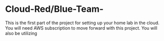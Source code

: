 # Cloud-Red/Blue-Team-
This is the first part of the project for setting up your home lab in the cloud. You will need AWS subscription to move forward with this project. You will also be utilizing 
